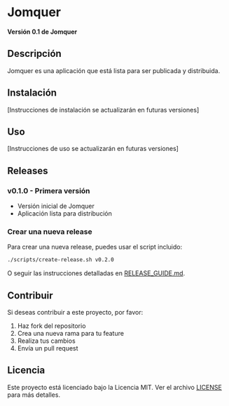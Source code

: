# Jomquer

**Versión 0.1 de Jomquer**

## Descripción

Jomquer es una aplicación que está lista para ser publicada y distribuida.

## Instalación

[Instrucciones de instalación se actualizarán en futuras versiones]

## Uso

[Instrucciones de uso se actualizarán en futuras versiones]

## Releases

### v0.1.0 - Primera versión
- Versión inicial de Jomquer
- Aplicación lista para distribución

### Crear una nueva release
Para crear una nueva release, puedes usar el script incluido:

```bash
./scripts/create-release.sh v0.2.0
```

O seguir las instrucciones detalladas en [RELEASE_GUIDE.md](RELEASE_GUIDE.md).

## Contribuir

Si deseas contribuir a este proyecto, por favor:
1. Haz fork del repositorio
2. Crea una nueva rama para tu feature
3. Realiza tus cambios
4. Envía un pull request

## Licencia

Este proyecto está licenciado bajo la Licencia MIT. Ver el archivo [LICENSE](LICENSE) para más detalles.
